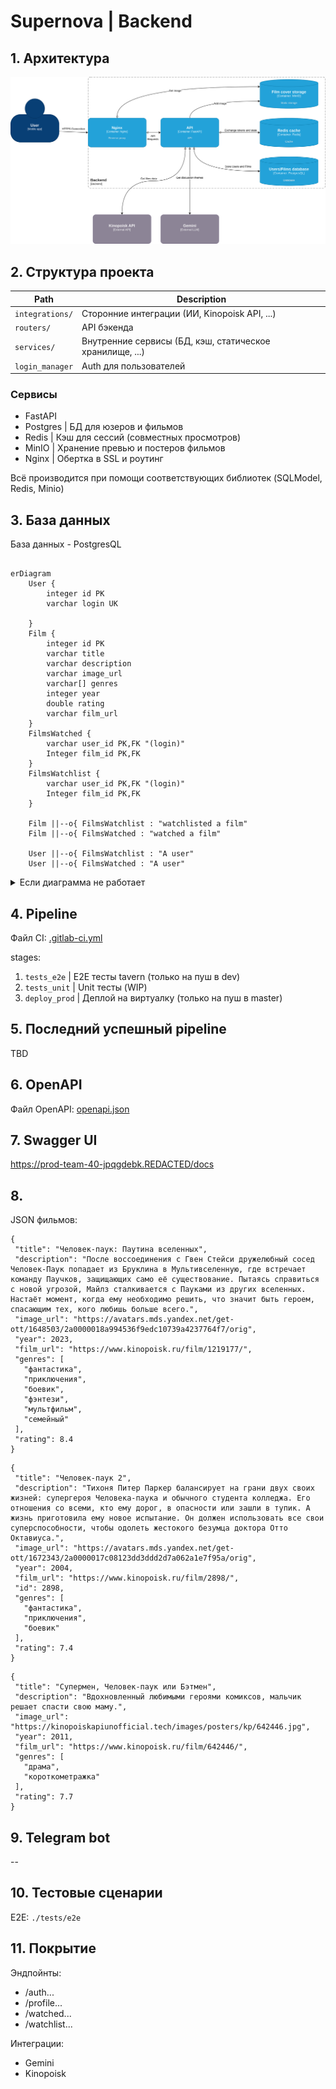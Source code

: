 # Supernova | Backend

## 1. Архитектура

![](./assets/architecture.svg)

## 2. Структура проекта

| Path            | Description                                              |
| --------------- | -------------------------------------------------------- |
| `integrations/` | Сторонние интеграции (ИИ, Kinopoisk API, ...)            |
| `routers/`      | API бэкенда                                              |
| `services/`     | Внутренние сервисы (БД, кэш, статическое хранилище, ...) |
| `login_manager` | Auth для пользователей                                   |

### Сервисы

- FastAPI
- Postgres | БД для юзеров и фильмов
- Redis | Кэш для сессий (совместных просмотров)
- MinIO | Хранение превью и постеров фильмов
- Nginx | Обертка в SSL и роутинг

Всё производится при помощи соответствующих библиотек (SQLModel, Redis, Minio)

## 3. База данных

База данных - PostgresQL

```mermaid

erDiagram
    User {
        integer id PK
        varchar login UK

    }
    Film {
        integer id PK
        varchar title
        varchar description
        varchar image_url
        varchar[] genres
        integer year
        double rating
        varchar film_url
    }
    FilmsWatched {
        varchar user_id PK,FK "(login)"
        Integer film_id PK,FK
    }
    FilmsWatchlist {
        varchar user_id PK,FK "(login)"
        Integer film_id PK,FK
    }

    Film ||--o{ FilmsWatchlist : "watchlisted a film"
    Film ||--o{ FilmsWatched : "watched a film"

    User ||--o{ FilmsWatchlist : "A user"
    User ||--o{ FilmsWatched : "A user"
```

<details>
<summary>Если диаграмма не работает</summary>

<img src="./assets/db_scheme.svg">

</details>

## 4. Pipeline

Файл CI: [.gitlab-ci.yml](./.gitlab-ci.yml)

stages:
1. `tests_e2e` | E2E тесты tavern (только на пуш в dev)
2. `tests_unit` | Unit тесты (WIP)
3. `deploy_prod` | Деплой на виртуалку (только на пуш в master)

## 5. Последний успешный pipeline

TBD

## 6. OpenAPI

Файл OpenAPI: [openapi.json](./openapi.json)

## 7. Swagger UI

https://prod-team-40-jpqgdebk.REDACTED/docs

## 8.

JSON фильмов:

```
{
 "title": "Человек-паук: Паутина вселенных",
 "description": "После воссоединения с Гвен Стейси дружелюбный сосед Человек-Паук попадает из Бруклина в Мультивселенную, где встречает команду Паучков, защищающих само её существование. Пытаясь справиться с новой угрозой, Майлз сталкивается с Пауками из других вселенных. Настаёт момент, когда ему необходимо решить, что значит быть героем, спасающим тех, кого любишь больше всего.",
 "image_url": "https://avatars.mds.yandex.net/get-ott/1648503/2a0000018a994536f9edc10739a4237764f7/orig",
 "year": 2023,
 "film_url": "https://www.kinopoisk.ru/film/1219177/",
 "genres": [
   "фантастика",
   "приключения",
   "боевик",
   "фэнтези",
   "мультфильм",
   "семейный"
 ],
 "rating": 8.4
}
```

```
{
 "title": "Человек-паук 2",
 "description": "Тихоня Питер Паркер балансирует на грани двух своих жизней: супергероя Человека-паука и обычного студента колледжа. Его отношения со всеми, кто ему дорог, в опасности или зашли в тупик. А жизнь приготовила ему новое испытание. Он должен использовать все свои суперспособности, чтобы одолеть жестокого безумца доктора Отто Октавиуса.",
 "image_url": "https://avatars.mds.yandex.net/get-ott/1672343/2a0000017c08123dd3ddd2d7a062a1e7f95a/orig",
 "year": 2004,
 "film_url": "https://www.kinopoisk.ru/film/2898/",
 "id": 2898,
 "genres": [
   "фантастика",
   "приключения",
   "боевик"
 ],
 "rating": 7.4
}
```

```
{
 "title": "Супермен, Человек-паук или Бэтмен",
 "description": "Вдохновленный любимыми героями комиксов, мальчик решает спасти свою маму.",
 "image_url": "https://kinopoiskapiunofficial.tech/images/posters/kp/642446.jpg",
 "year": 2011,
 "film_url": "https://www.kinopoisk.ru/film/642446/",
 "genres": [
   "драма",
   "короткометражка"
 ],
 "rating": 7.7
}
```


## 9. Telegram bot

--

## 10. Тестовые сценарии 

E2E: `./tests/e2e`

## 11. Покрытие

Эндпойнты:
- /auth...
- /profile...
- /watched...
- /watchlist...

Интеграции:
- Gemini
- Kinopoisk
